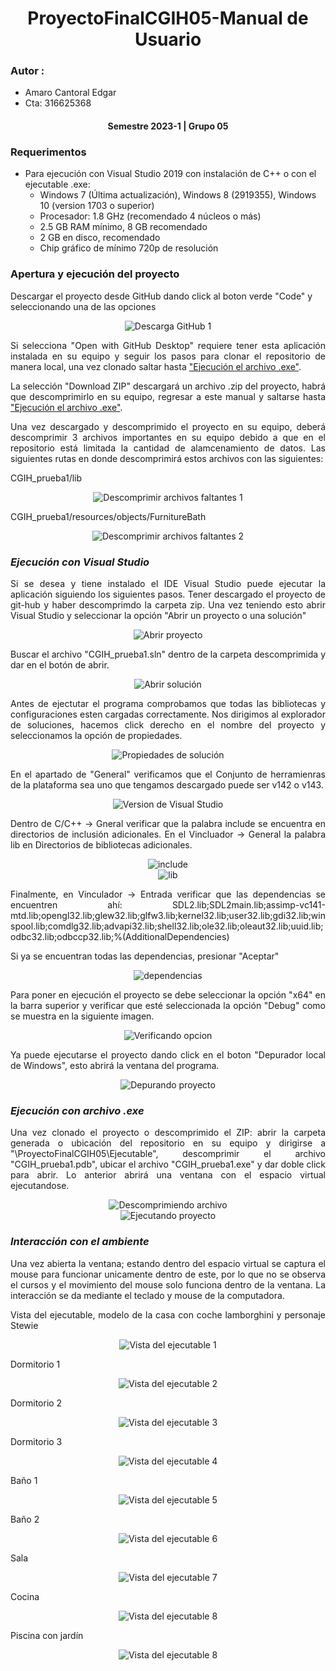 <div align="center">

# **ProyectoFinalCGIH05-Manual de Usuario**

<div align="justify">

### **Autor** :
 - Amaro Cantoral Edgar
 - Cta: 316625368
</div>
  
#### **Semestre 2023-1 | Grupo 05**
</div>

### **Requerimentos**

* Para ejecución con Visual Studio 2019 con instalación de C++ o con el ejecutable .exe:
    - Windows 7 (Última actualización), Windows 8 (2919355), Windows 10 (version 1703 o superior)
    - Procesador: 1.8 GHz (recomendado 4 núcleos o más)
    - 2.5 GB RAM mínimo, 8 GB recomendado
    - 2 GB en disco, recomendado
    - Chip gráfico de mínimo 720p de resolución

### **Apertura y ejecución del proyecto**

Descargar el proyecto desde GitHub dando click al boton verde "Code" y seleccionando una de las opciones
<div align="Center">
    <img src="ImagenesEvidencia/EvidenciaPF_1.jpg" alt="Descarga GitHub 1" ></img>
<div align="justify">
 
Si selecciona "Open with GitHub Desktop" requiere tener esta aplicación instalada en su equipo y seguir los pasos para clonar el repositorio de manera local, una vez 
clonado saltar hasta ["Ejecución el archivo .exe"](#item1).

La selección "Download ZIP" descargará un archivo .zip del proyecto, habrá que descomprimirlo en su equipo, regresar a este manual y saltarse hasta ["Ejecución el archivo .exe"](#item1).

Una vez descargado y descomprimido el proyecto en su equipo, deberá descomprimir 3 archivos importantes en su equipo debido a que en el repositorio está limitada la cantidad de alamcenamiento de datos. Las siguientes rutas en donde descomprimirá estos archivos con las siguientes:

CGIH_prueba1/lib
<div align="Center">
    <img src="ImagenesEvidencia/EvidenciaPF_3.jpg" alt="Descomprimir archivos faltantes 1" ></img>
<div align="justify">
 

CGIH_prueba1/resources/objects/FurnitureBath
<div align="Center">
    <img src="ImagenesEvidencia/EvidenciaPF_4.jpg" alt="Descomprimir archivos faltantes 2" ></img>
<div align="justify">


 ### ***Ejecución con Visual Studio*** 
 
 Si se desea y tiene instalado el IDE Visual Studio puede ejecutar la aplicación siguiendo los siguientes pasos.
 Tener descargado el proyecto de git-hub y haber descomprimdo la carpeta zip. Una vez teniendo esto abrir Visual Studio y seleccionar la opción "Abrir un proyecto o una solución"
 
  <div align="Center">
  <img src="ImagenesEvidencia/EvidenciaPF_2.jpg" alt="Abrir proyecto"></img>
<div align="justify">
 
Buscar el archivo "CGIH_prueba1.sln" dentro de la carpeta descomprimida y dar en el botón de abrir. 

<div align="Center">
    <img src="ImagenesEvidencia/EvidenciaPF_5.jpg" alt="Abrir solución" ></img>
<div align="justify">

Antes de ejectutar el programa comprobamos que todas las bibliotecas y configuraciones esten cargadas correctamente. Nos dirigimos al explorador de soluciones, hacemos click derecho en el nombre del proyecto y seleccionamos la opción de propiedades.

<div align="Center">
    <img src="ImagenesEvidencia/EvidenciaPF_6.jpg" alt="Propiedades de solución" ></img>
<div align="justify">

En el apartado de "General" verificamos que el Conjunto de herramienras de la plataforma sea uno que tengamos descargado puede ser v142 o v143.

<div align="Center">
    <img src="ImagenesEvidencia/EvidenciaPF_7.jpg" alt="Version de Visual Studio" ></img>
<div align="justify">
 
 Dentro de C/C++ -> Gneral verificar que la palabra include se encuentra en directorios de inclusión adicionales. En el Vincluador -> General la palabra lib en Directorios de bibliotecas adicionales.
 
<div align="Center">
    <img src="ImagenesEvidencia/EvidenciaPF_8.jpg" alt="include" ></img>
<div align="justify">

<div align="Center">
    <img src="ImagenesEvidencia/EvidenciaPF_9.jpg" alt="lib" ></img>
<div align="justify">

Finalmente, en Vinculador -> Entrada verificar que las dependencias se encuentren ahí: SDL2.lib;SDL2main.lib;assimp-vc141-mtd.lib;opengl32.lib;glew32.lib;glfw3.lib;kernel32.lib;user32.lib;gdi32.lib;winspool.lib;comdlg32.lib;advapi32.lib;shell32.lib;ole32.lib;oleaut32.lib;uuid.lib;odbc32.lib;odbccp32.lib;%(AdditionalDependencies)

Si ya se encuentran todas las dependencias, presionar "Aceptar"
<div align="Center">
    <img src="ImagenesEvidencia/EvidenciaPF_10.jpg" alt="dependencias" ></img>
<div align="justify">

Para poner en ejecución el proyecto se debe seleccionar la opción "x64" en la barra superior y verificar que esté seleccionada la opción "Debug" como se muestra en la siguiente imagen.
 
<div align="Center">
    <img src="ImagenesEvidencia/EvidenciaPF_11.jpg" alt="Verificando opcion" ></img>
<div align="justify"> 
 
Ya puede ejecutarse el proyecto dando click en el boton "Depurador local de Windows", esto abrirá la ventana del programa. 
 
<div align="Center">
    <img src="ImagenesEvidencia/EvidenciaPF_12.jpg" alt="Depurando proyecto" ></img>
<div align="justify"> 
 
### ***Ejecución con archivo .exe***
 
Una vez clonado el proyecto o descomprimido el ZIP: abrir la carpeta generada o ubicación del repositorio en su equipo y dirigirse a "\ProyectoFinalCGIH05\Ejecutable", descomprimir el archivo "CGIH_prueba1.pdb", ubicar el archivo "CGIH_prueba1.exe" y dar doble click para abrir. Lo anterior abrirá una ventana con el espacio virtual ejecutandose.
 
<div align="Center">
    <img src="ImagenesEvidencia/EvidenciaPF_13.jpg" alt="Descomprimiendo archivo" ></img>
<div align="justify"> 

<div align="Center">
    <img src="ImagenesEvidencia/EvidenciaPF_14.jpg" alt="Ejecutando proyecto" ></img>
<div align="justify"> 
 
### ***Interacción con el ambiente*** 
 
Una vez abierta la ventana; estando dentro del espacio virtual se captura el mouse para funcionar unicamente dentro de este, por lo que no se observa el cursos y el movimiento del mouse solo funciona dentro de la ventana. La interacción se da mediante el teclado y mouse de la computadora.
 
Vista del ejecutable, modelo de la casa con coche lamborghini y personaje Stewie 
<div align="Center">
    <img src="ImagenesEvidencia/EvidenciaPF_15.jpg" alt="Vista del ejecutable 1" ></img>
<div align="justify">  
 
Dormitorio 1
<div align="Center">
    <img src="ImagenesEvidencia/EvidenciaPF_16.jpg" alt="Vista del ejecutable 2" ></img>
<div align="justify"> 

Dormitorio 2
<div align="Center">
    <img src="ImagenesEvidencia/EvidenciaPF_17.jpg" alt="Vista del ejecutable 3" ></img>
<div align="justify"> 

Dormitorio 3
<div align="Center">
    <img src="ImagenesEvidencia/EvidenciaPF_18.jpg" alt="Vista del ejecutable 4" ></img>
<div align="justify"> 

Baño 1
<div align="Center">
    <img src="ImagenesEvidencia/EvidenciaPF_19.jpg" alt="Vista del ejecutable 5" ></img>
<div align="justify"> 
 
Baño 2
<div align="Center">
    <img src="ImagenesEvidencia/EvidenciaPF_20.jpg" alt="Vista del ejecutable 6" ></img>
<div align="justify"> 

Sala
<div align="Center">
    <img src="ImagenesEvidencia/EvidenciaPF_21.jpg" alt="Vista del ejecutable 7" ></img>
<div align="justify">
 
Cocina
<div align="Center">
    <img src="ImagenesEvidencia/EvidenciaPF_22.jpg" alt="Vista del ejecutable 8" ></img>
<div align="justify"> 
 
Piscina con jardín
<div align="Center">
    <img src="ImagenesEvidencia/EvidenciaPF_23.jpg" alt="Vista del ejecutable 8" ></img>
<div align="justify"> 



 
